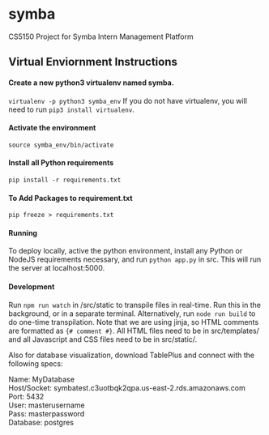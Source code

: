 # symba
CS5150 Project for Symba Intern Management Platform

## Virtual Enviornment Instructions
#### Create a new python3 virtualenv named symba.
`virtualenv -p python3 symba_env`
If you do not have virtualenv, you will need to run `pip3 install virtualenv`.

#### Activate the environment
`source symba_env/bin/activate`

#### Install all Python requirements
`pip install -r requirements.txt`

#### To Add Packages to requirement.txt 
`pip freeze > requirements.txt`

#### Running
To deploy locally, active the python environment, install any Python or NodeJS requirements necessary, and run `python app.py` in src. This will run the server at localhost:5000.

#### Development
Run `npm run watch` in /src/static to transpile files in real-time. Run this in the background, or in a separate terminal. Alternatively, run `node run build` to do one-time transpilation.
Note that we are using jinja, so HTML comments are formatted as `{# comment #}`.
All HTML files need to be in src/templates/ and all Javascript and CSS files need to be in src/static/.

Also for database visualization, download TablePlus and connect with the following specs:  

Name: MyDatabase  
Host/Socket: symbatest.c3uotbqk2qpa.us-east-2.rds.amazonaws.com   
Port: 5432  
User: masterusername   
Pass: masterpassword  
Database: postgres  
